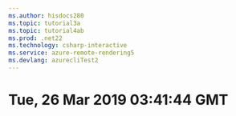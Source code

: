 ```yaml
---
ms.author: hisdocs280
ms.topic: tutorial3a
ms.topic: tutorial4ab
ms.prod: .net22
ms.technology: csharp-interactive
ms.service: azure-remote-rendering5
ms.devlang: azurecliTest2
---
```

# Tue, 26 Mar 2019 03:41:44 GMT

